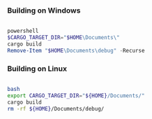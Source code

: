 ### Building on Windows

```powershell

powershell
$CARGO_TARGET_DIR="$HOME\Documents\"
cargo build
Remove-Item "$HOME\Documents\debug" -Recurse
```

### Building on Linux

```bash

bash
export CARGO_TARGET_DIR="${HOME}/Documents/"
cargo build
rm -rf ${HOME}/Documents/debug/
```